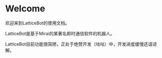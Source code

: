 # Welcome

欢迎来到LatticeBot的使用文档。

LatticeBot是基于Mirai的某著名即时通信软件的机器人。

LatticeBot目前功能很简陋，正处于绝赞开发（咕咕）中，开发进度缓慢还请谅解。

